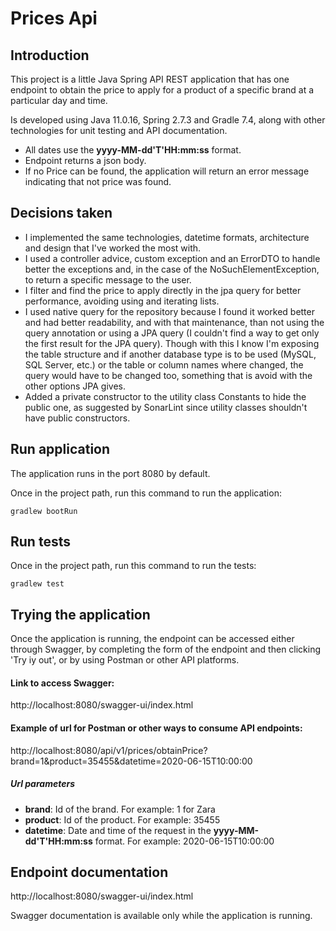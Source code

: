 # Prices Api


## Introduction
This project is a little Java Spring API REST application that has one endpoint to obtain the price to apply for a product of a specific brand at a particular day and time.

Is developed using Java 11.0.16, Spring 2.7.3 and Gradle 7.4, along with other technologies for unit testing and API documentation.

- All dates use the <b>yyyy-MM-dd'T'HH:mm:ss</b> format. </n>
- Endpoint returns a json body.
- If no Price can be found, the application will return an error message indicating that not price was found.

## Decisions taken

- I implemented the same technologies, datetime formats, architecture and design that I've worked the most with.
- I used a controller advice, custom exception and an ErrorDTO to handle better the exceptions and, in the case of the NoSuchElementException, to return a specific message to the user.
- I filter and find the price to apply directly in the jpa query for better performance, avoiding using and iterating lists.
- I used native query for the repository because I found it worked better and had better readability, and with that maintenance, than not using the query annotation or using a JPA query (I couldn't find a way to get only the first result for the JPA query). Though with this I know I'm exposing the table structure and if another database type is to be used (MySQL, SQL Server, etc.) or the table or column names where changed, the query would have to be changed too, something that is avoid with the other options JPA gives.
- Added a private constructor to the utility class Constants to hide the public one, as suggested by SonarLint since utility classes shouldn't have public constructors.

## Run application

The application runs in the port 8080 by default.

Once in the project path, run this command to run the application:
~~~
gradlew bootRun
~~~


## Run tests

Once in the project path, run this command to run the tests:
~~~
gradlew test
~~~

## Trying the application

Once the application is running, the endpoint can be accessed either through Swagger, by completing the form of the endpoint and then clicking 'Try iy out', or by using Postman or other API platforms.

#### Link to access Swagger:
http://localhost:8080/swagger-ui/index.html

#### Example of url for Postman or other ways to consume API endpoints:
http://localhost:8080/api/v1/prices/obtainPrice?brand=1&product=35455&datetime=2020-06-15T10:00:00

##### Url parameters
- <b>brand</b>: Id of the brand. For example: 1 for Zara
- <b>product</b>: Id of the product. For example: 35455
- <b>datetime</b>: Date and time of the request in the <b>yyyy-MM-dd'T'HH:mm:ss</b> format. For example: 2020-06-15T10:00:00

## Endpoint documentation
http://localhost:8080/swagger-ui/index.html

Swagger documentation is available only while the application is running.